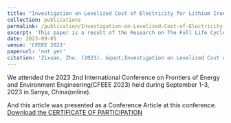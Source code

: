 ```yaml
---
title: "Investigation on Levelized Cost of Electricity for Lithium Iron Phosphate Batteries"
collection: publications
permalink: /publication/Investigation-on-Levelized-Cost-of-Electricity-for-Lithium-Iron-Phosphate-Batteries
excerpt: 'This paper is a result of the Research on The Full Life Cycle Cost and Return Mechanism of New Energy Storage'
date: 2023-09-01
venue: 'CFEEE 2023'
paperurl: 'not yet'
citation: 'Zixuan, Zhu. (2023). &quot;Investigation on Levelized Cost of Electricity for Lithium Iron Phosphate Batteries.&quot; <i>CFEEE 2023</i>. CF2345.'
---
```


We attended the 2023 2nd International Conference on Frontiers of Energy and Environment Engineering(CFEEE 2023) held during September 1-3, 2023 in Sanya, China(online).

And this article was presented as a Conference Article at this conference.
[Download the CERTIFICATE OF PARTICIPATION](https://ZhuZixuan0809.github.io/files/CF2345.pdf)


